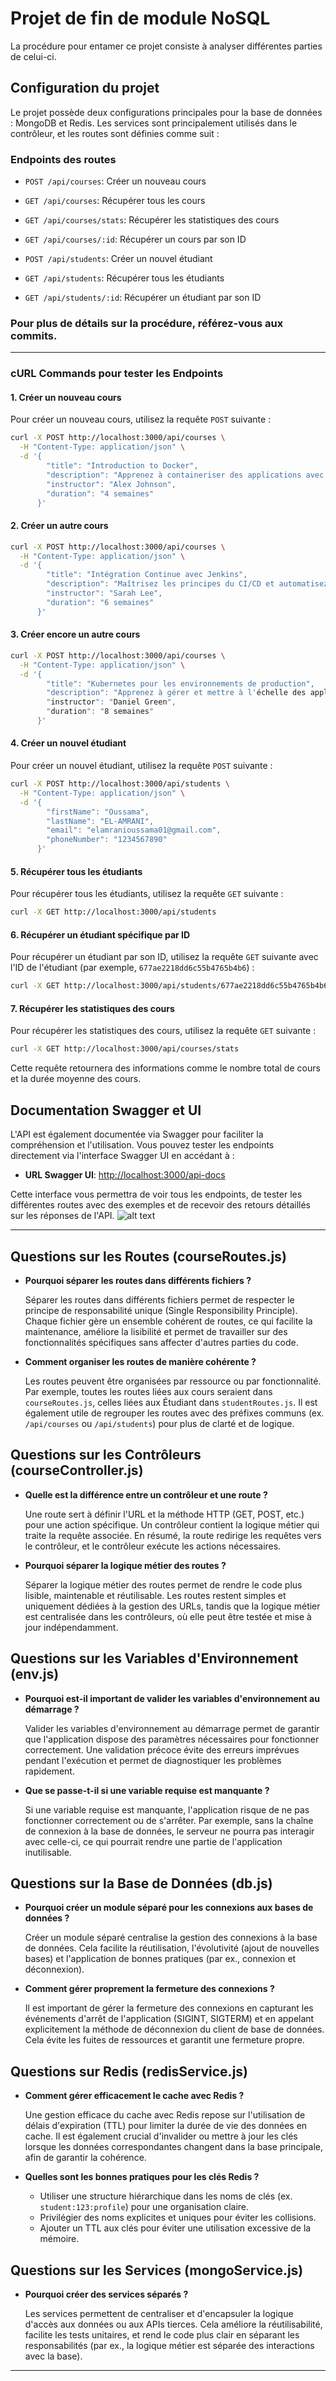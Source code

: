 # Projet de fin de module NoSQL

La procédure pour entamer ce projet consiste à analyser différentes parties de celui-ci.

## Configuration du projet

Le projet possède deux configurations principales pour la base de données : MongoDB et Redis. Les services sont principalement utilisés dans le contrôleur, et les routes sont définies comme suit :

### Endpoints des routes

- `POST /api/courses`: Créer un nouveau cours
- `GET /api/courses`: Récupérer tous les cours
- `GET /api/courses/stats`: Récupérer les statistiques des cours
- `GET /api/courses/:id`: Récupérer un cours par son ID

- `POST /api/students`: Créer un nouvel étudiant
- `GET /api/students`: Récupérer tous les étudiants
- `GET /api/students/:id`: Récupérer un étudiant par son ID

### Pour plus de détails sur la procédure, référez-vous aux commits.

---

### cURL Commands pour tester les Endpoints

#### 1. **Créer un nouveau cours**

Pour créer un nouveau cours, utilisez la requête `POST` suivante :

```bash
curl -X POST http://localhost:3000/api/courses \
  -H "Content-Type: application/json" \
  -d '{
        "title": "Introduction to Docker",
        "description": "Apprenez à containeriser des applications avec Docker et améliorez votre flux de travail",
        "instructor": "Alex Johnson",
        "duration": "4 semaines"
      }'
```

#### 2. **Créer un autre cours**

```bash
curl -X POST http://localhost:3000/api/courses \
  -H "Content-Type: application/json" \
  -d '{
        "title": "Intégration Continue avec Jenkins",
        "description": "Maîtrisez les principes du CI/CD et automatisez les tests et déploiements avec Jenkins",
        "instructor": "Sarah Lee",
        "duration": "6 semaines"
      }'
```

#### 3. **Créer encore un autre cours**

```bash
curl -X POST http://localhost:3000/api/courses \
  -H "Content-Type: application/json" \
  -d '{
        "title": "Kubernetes pour les environnements de production",
        "description": "Apprenez à gérer et mettre à l'échelle des applications containerisées en production avec Kubernetes",
        "instructor": "Daniel Green",
        "duration": "8 semaines"
      }'
```

#### 4. **Créer un nouvel étudiant**

Pour créer un nouvel étudiant, utilisez la requête `POST` suivante :

```bash
curl -X POST http://localhost:3000/api/students \
  -H "Content-Type: application/json" \
  -d '{
        "firstName": "Oussama",
        "lastName": "EL-AMRANI",
        "email": "elamranioussama01@gmail.com",
        "phoneNumber": "1234567890"
      }'
```

#### 5. **Récupérer tous les étudiants**

Pour récupérer tous les étudiants, utilisez la requête `GET` suivante :

```bash
curl -X GET http://localhost:3000/api/students
```

#### 6. **Récupérer un étudiant spécifique par ID**

Pour récupérer un étudiant par son ID, utilisez la requête `GET` suivante avec l'ID de l'étudiant (par exemple, `677ae2218dd6c55b4765b4b6`) :

```bash
curl -X GET http://localhost:3000/api/students/677ae2218dd6c55b4765b4b6
```

#### 7. **Récupérer les statistiques des cours**

Pour récupérer les statistiques des cours, utilisez la requête `GET` suivante :

```bash
curl -X GET http://localhost:3000/api/courses/stats
```

Cette requête retournera des informations comme le nombre total de cours et la durée moyenne des cours.

## Documentation Swagger et UI

L'API est également documentée via Swagger pour faciliter la compréhension et l'utilisation. Vous pouvez tester les endpoints directement via l'interface Swagger UI en accédant à :

- **URL Swagger UI**: [http://localhost:3000/api-docs](http://localhost:3000/api-docs)

Cette interface vous permettra de voir tous les endpoints, de tester les différentes routes avec des exemples et de recevoir des retours détaillés sur les réponses de l'API.
![alt text](./public/screenshots/swagger-ui.png)

---

## Questions sur les Routes (courseRoutes.js)

- **Pourquoi séparer les routes dans différents fichiers ?**

  Séparer les routes dans différents fichiers permet de respecter le principe de responsabilité unique (Single Responsibility Principle). Chaque fichier gère un ensemble cohérent de routes, ce qui facilite la maintenance, améliore la lisibilité et permet de travailler sur des fonctionnalités spécifiques sans affecter d'autres parties du code.
- **Comment organiser les routes de manière cohérente ?**

  Les routes peuvent être organisées par ressource ou par fonctionnalité. Par exemple, toutes les routes liées aux cours seraient dans `courseRoutes.js`, celles liées aux Étudiant dans `studentRoutes.js`. Il est également utile de regrouper les routes avec des préfixes communs (ex. `/api/courses` ou `/api/students`) pour plus de clarté et de logique.

## Questions sur les Contrôleurs (courseController.js)

- **Quelle est la différence entre un contrôleur et une route ?**

  Une route sert à définir l'URL et la méthode HTTP (GET, POST, etc.) pour une action spécifique. Un contrôleur contient la logique métier qui traite la requête associée. En résumé, la route redirige les requêtes vers le contrôleur, et le contrôleur exécute les actions nécessaires.
- **Pourquoi séparer la logique métier des routes ?**

  Séparer la logique métier des routes permet de rendre le code plus lisible, maintenable et réutilisable. Les routes restent simples et uniquement dédiées à la gestion des URLs, tandis que la logique métier est centralisée dans les contrôleurs, où elle peut être testée et mise à jour indépendamment.

## Questions sur les Variables d'Environnement (env.js)

- **Pourquoi est-il important de valider les variables d'environnement au démarrage ?**

  Valider les variables d'environnement au démarrage permet de garantir que l'application dispose des paramètres nécessaires pour fonctionner correctement. Une validation précoce évite des erreurs imprévues pendant l'exécution et permet de diagnostiquer les problèmes rapidement.
- **Que se passe-t-il si une variable requise est manquante ?**

  Si une variable requise est manquante, l'application risque de ne pas fonctionner correctement ou de s'arrêter. Par exemple, sans la chaîne de connexion à la base de données, le serveur ne pourra pas interagir avec celle-ci, ce qui pourrait rendre une partie de l'application inutilisable.

## Questions sur la Base de Données (db.js)

- **Pourquoi créer un module séparé pour les connexions aux bases de données ?**

  Créer un module séparé centralise la gestion des connexions à la base de données. Cela facilite la réutilisation, l'évolutivité (ajout de nouvelles bases) et l'application de bonnes pratiques (par ex., connexion et déconnexion).
- **Comment gérer proprement la fermeture des connexions ?**

  Il est important de gérer la fermeture des connexions en capturant les événements d'arrêt de l'application (SIGINT, SIGTERM) et en appelant explicitement la méthode de déconnexion du client de base de données. Cela évite les fuites de ressources et garantit une fermeture propre.

## Questions sur Redis (redisService.js)

- **Comment gérer efficacement le cache avec Redis ?**

  Une gestion efficace du cache avec Redis repose sur l'utilisation de délais d'expiration (TTL) pour limiter la durée de vie des données en cache. Il est également crucial d'invalider ou mettre à jour les clés lorsque les données correspondantes changent dans la base principale, afin de garantir la cohérence.
- **Quelles sont les bonnes pratiques pour les clés Redis ?**

  - Utiliser une structure hiérarchique dans les noms de clés (ex. `student:123:profile`) pour une organisation claire.
  - Privilégier des noms explicites et uniques pour éviter les collisions.
  - Ajouter un TTL aux clés pour éviter une utilisation excessive de la mémoire.

## Questions sur les Services (mongoService.js)

- **Pourquoi créer des services séparés ?**

  Les services permettent de centraliser et d'encapsuler la logique d'accès aux données ou aux APIs tierces. Cela améliore la réutilisabilité, facilite les tests unitaires, et rend le code plus clair en séparant les responsabilités (par ex., la logique métier est séparée des interactions avec la base).

---
